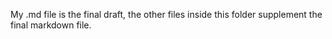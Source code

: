 My .md file is the final draft, the other files inside this folder supplement the final markdown file.
